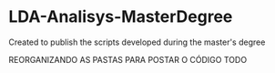 # LDA-Analisys-MasterDegree
Created to publish the scripts developed during the master's degree


REORGANIZANDO AS PASTAS PARA POSTAR O CÓDIGO TODO
